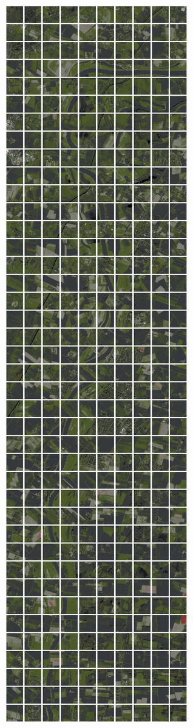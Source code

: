 <html>
<div>
<img src="https://github.com/HakkaTjakka/NL_TILE_MAP/blob/main/18/634/-1048/r.6340.-10480.png" height="44" width="44">
<img src="https://github.com/HakkaTjakka/NL_TILE_MAP/blob/main/18/634/-1048/r.6341.-10480.png" height="44" width="44">
<img src="https://github.com/HakkaTjakka/NL_TILE_MAP/blob/main/18/634/-1048/r.6342.-10480.png" height="44" width="44">
<img src="https://github.com/HakkaTjakka/NL_TILE_MAP/blob/main/18/634/-1048/r.6343.-10480.png" height="44" width="44">
<img src="https://github.com/HakkaTjakka/NL_TILE_MAP/blob/main/18/634/-1048/r.6344.-10480.png" height="44" width="44">
<img src="https://github.com/HakkaTjakka/NL_TILE_MAP/blob/main/18/634/-1048/r.6345.-10480.png" height="44" width="44">
<img src="https://github.com/HakkaTjakka/NL_TILE_MAP/blob/main/18/634/-1048/r.6346.-10480.png" height="44" width="44">
<img src="https://github.com/HakkaTjakka/NL_TILE_MAP/blob/main/18/634/-1048/r.6347.-10480.png" height="44" width="44">
<img src="https://github.com/HakkaTjakka/NL_TILE_MAP/blob/main/18/634/-1048/r.6348.-10480.png" height="44" width="44">
<img src="https://github.com/HakkaTjakka/NL_TILE_MAP/blob/main/18/634/-1048/r.6349.-10480.png" height="44" width="44">
<img src="https://github.com/HakkaTjakka/NL_TILE_MAP/blob/main/18/635/-1048/r.6350.-10480.png" height="44" width="44">
<img src="https://github.com/HakkaTjakka/NL_TILE_MAP/blob/main/18/635/-1048/r.6351.-10480.png" height="44" width="44">
<img src="https://github.com/HakkaTjakka/NL_TILE_MAP/blob/main/18/635/-1048/r.6352.-10480.png" height="44" width="44">
<img src="https://github.com/HakkaTjakka/NL_TILE_MAP/blob/main/18/635/-1048/r.6353.-10480.png" height="44" width="44">
<img src="https://github.com/HakkaTjakka/NL_TILE_MAP/blob/main/18/635/-1048/r.6354.-10480.png" height="44" width="44">
<img src="https://github.com/HakkaTjakka/NL_TILE_MAP/blob/main/18/635/-1048/r.6355.-10480.png" height="44" width="44">
<img src="https://github.com/HakkaTjakka/NL_TILE_MAP/blob/main/18/635/-1048/r.6356.-10480.png" height="44" width="44">
<img src="https://github.com/HakkaTjakka/NL_TILE_MAP/blob/main/18/635/-1048/r.6357.-10480.png" height="44" width="44">
<img src="https://github.com/HakkaTjakka/NL_TILE_MAP/blob/main/18/635/-1048/r.6358.-10480.png" height="44" width="44">
<img src="https://github.com/HakkaTjakka/NL_TILE_MAP/blob/main/18/635/-1048/r.6359.-10480.png" height="44" width="44">
<br>
<img src="https://github.com/HakkaTjakka/NL_TILE_MAP/blob/main/18/634/-1048/r.6340.-10479.png" height="44" width="44">
<img src="https://github.com/HakkaTjakka/NL_TILE_MAP/blob/main/18/634/-1048/r.6341.-10479.png" height="44" width="44">
<img src="https://github.com/HakkaTjakka/NL_TILE_MAP/blob/main/18/634/-1048/r.6342.-10479.png" height="44" width="44">
<img src="https://github.com/HakkaTjakka/NL_TILE_MAP/blob/main/18/634/-1048/r.6343.-10479.png" height="44" width="44">
<img src="https://github.com/HakkaTjakka/NL_TILE_MAP/blob/main/18/634/-1048/r.6344.-10479.png" height="44" width="44">
<img src="https://github.com/HakkaTjakka/NL_TILE_MAP/blob/main/18/634/-1048/r.6345.-10479.png" height="44" width="44">
<img src="https://github.com/HakkaTjakka/NL_TILE_MAP/blob/main/18/634/-1048/r.6346.-10479.png" height="44" width="44">
<img src="https://github.com/HakkaTjakka/NL_TILE_MAP/blob/main/18/634/-1048/r.6347.-10479.png" height="44" width="44">
<img src="https://github.com/HakkaTjakka/NL_TILE_MAP/blob/main/18/634/-1048/r.6348.-10479.png" height="44" width="44">
<img src="https://github.com/HakkaTjakka/NL_TILE_MAP/blob/main/18/634/-1048/r.6349.-10479.png" height="44" width="44">
<img src="https://github.com/HakkaTjakka/NL_TILE_MAP/blob/main/18/635/-1048/r.6350.-10479.png" height="44" width="44">
<img src="https://github.com/HakkaTjakka/NL_TILE_MAP/blob/main/18/635/-1048/r.6351.-10479.png" height="44" width="44">
<img src="https://github.com/HakkaTjakka/NL_TILE_MAP/blob/main/18/635/-1048/r.6352.-10479.png" height="44" width="44">
<img src="https://github.com/HakkaTjakka/NL_TILE_MAP/blob/main/18/635/-1048/r.6353.-10479.png" height="44" width="44">
<img src="https://github.com/HakkaTjakka/NL_TILE_MAP/blob/main/18/635/-1048/r.6354.-10479.png" height="44" width="44">
<img src="https://github.com/HakkaTjakka/NL_TILE_MAP/blob/main/18/635/-1048/r.6355.-10479.png" height="44" width="44">
<img src="https://github.com/HakkaTjakka/NL_TILE_MAP/blob/main/18/635/-1048/r.6356.-10479.png" height="44" width="44">
<img src="https://github.com/HakkaTjakka/NL_TILE_MAP/blob/main/18/635/-1048/r.6357.-10479.png" height="44" width="44">
<img src="https://github.com/HakkaTjakka/NL_TILE_MAP/blob/main/18/635/-1048/r.6358.-10479.png" height="44" width="44">
<img src="https://github.com/HakkaTjakka/NL_TILE_MAP/blob/main/18/635/-1048/r.6359.-10479.png" height="44" width="44">
<br>
<img src="https://github.com/HakkaTjakka/NL_TILE_MAP/blob/main/18/634/-1048/r.6340.-10478.png" height="44" width="44">
<img src="https://github.com/HakkaTjakka/NL_TILE_MAP/blob/main/18/634/-1048/r.6341.-10478.png" height="44" width="44">
<img src="https://github.com/HakkaTjakka/NL_TILE_MAP/blob/main/18/634/-1048/r.6342.-10478.png" height="44" width="44">
<img src="https://github.com/HakkaTjakka/NL_TILE_MAP/blob/main/18/634/-1048/r.6343.-10478.png" height="44" width="44">
<img src="https://github.com/HakkaTjakka/NL_TILE_MAP/blob/main/18/634/-1048/r.6344.-10478.png" height="44" width="44">
<img src="https://github.com/HakkaTjakka/NL_TILE_MAP/blob/main/18/634/-1048/r.6345.-10478.png" height="44" width="44">
<img src="https://github.com/HakkaTjakka/NL_TILE_MAP/blob/main/18/634/-1048/r.6346.-10478.png" height="44" width="44">
<img src="https://github.com/HakkaTjakka/NL_TILE_MAP/blob/main/18/634/-1048/r.6347.-10478.png" height="44" width="44">
<img src="https://github.com/HakkaTjakka/NL_TILE_MAP/blob/main/18/634/-1048/r.6348.-10478.png" height="44" width="44">
<img src="https://github.com/HakkaTjakka/NL_TILE_MAP/blob/main/18/634/-1048/r.6349.-10478.png" height="44" width="44">
<img src="https://github.com/HakkaTjakka/NL_TILE_MAP/blob/main/18/635/-1048/r.6350.-10478.png" height="44" width="44">
<img src="https://github.com/HakkaTjakka/NL_TILE_MAP/blob/main/18/635/-1048/r.6351.-10478.png" height="44" width="44">
<img src="https://github.com/HakkaTjakka/NL_TILE_MAP/blob/main/18/635/-1048/r.6352.-10478.png" height="44" width="44">
<img src="https://github.com/HakkaTjakka/NL_TILE_MAP/blob/main/18/635/-1048/r.6353.-10478.png" height="44" width="44">
<img src="https://github.com/HakkaTjakka/NL_TILE_MAP/blob/main/18/635/-1048/r.6354.-10478.png" height="44" width="44">
<img src="https://github.com/HakkaTjakka/NL_TILE_MAP/blob/main/18/635/-1048/r.6355.-10478.png" height="44" width="44">
<img src="https://github.com/HakkaTjakka/NL_TILE_MAP/blob/main/18/635/-1048/r.6356.-10478.png" height="44" width="44">
<img src="https://github.com/HakkaTjakka/NL_TILE_MAP/blob/main/18/635/-1048/r.6357.-10478.png" height="44" width="44">
<img src="https://github.com/HakkaTjakka/NL_TILE_MAP/blob/main/18/635/-1048/r.6358.-10478.png" height="44" width="44">
<img src="https://github.com/HakkaTjakka/NL_TILE_MAP/blob/main/18/635/-1048/r.6359.-10478.png" height="44" width="44">
<br>
<img src="https://github.com/HakkaTjakka/NL_TILE_MAP/blob/main/18/634/-1048/r.6340.-10477.png" height="44" width="44">
<img src="https://github.com/HakkaTjakka/NL_TILE_MAP/blob/main/18/634/-1048/r.6341.-10477.png" height="44" width="44">
<img src="https://github.com/HakkaTjakka/NL_TILE_MAP/blob/main/18/634/-1048/r.6342.-10477.png" height="44" width="44">
<img src="https://github.com/HakkaTjakka/NL_TILE_MAP/blob/main/18/634/-1048/r.6343.-10477.png" height="44" width="44">
<img src="https://github.com/HakkaTjakka/NL_TILE_MAP/blob/main/18/634/-1048/r.6344.-10477.png" height="44" width="44">
<img src="https://github.com/HakkaTjakka/NL_TILE_MAP/blob/main/18/634/-1048/r.6345.-10477.png" height="44" width="44">
<img src="https://github.com/HakkaTjakka/NL_TILE_MAP/blob/main/18/634/-1048/r.6346.-10477.png" height="44" width="44">
<img src="https://github.com/HakkaTjakka/NL_TILE_MAP/blob/main/18/634/-1048/r.6347.-10477.png" height="44" width="44">
<img src="https://github.com/HakkaTjakka/NL_TILE_MAP/blob/main/18/634/-1048/r.6348.-10477.png" height="44" width="44">
<img src="https://github.com/HakkaTjakka/NL_TILE_MAP/blob/main/18/634/-1048/r.6349.-10477.png" height="44" width="44">
<img src="https://github.com/HakkaTjakka/NL_TILE_MAP/blob/main/18/635/-1048/r.6350.-10477.png" height="44" width="44">
<img src="https://github.com/HakkaTjakka/NL_TILE_MAP/blob/main/18/635/-1048/r.6351.-10477.png" height="44" width="44">
<img src="https://github.com/HakkaTjakka/NL_TILE_MAP/blob/main/18/635/-1048/r.6352.-10477.png" height="44" width="44">
<img src="https://github.com/HakkaTjakka/NL_TILE_MAP/blob/main/18/635/-1048/r.6353.-10477.png" height="44" width="44">
<img src="https://github.com/HakkaTjakka/NL_TILE_MAP/blob/main/18/635/-1048/r.6354.-10477.png" height="44" width="44">
<img src="https://github.com/HakkaTjakka/NL_TILE_MAP/blob/main/18/635/-1048/r.6355.-10477.png" height="44" width="44">
<img src="https://github.com/HakkaTjakka/NL_TILE_MAP/blob/main/18/635/-1048/r.6356.-10477.png" height="44" width="44">
<img src="https://github.com/HakkaTjakka/NL_TILE_MAP/blob/main/18/635/-1048/r.6357.-10477.png" height="44" width="44">
<img src="https://github.com/HakkaTjakka/NL_TILE_MAP/blob/main/18/635/-1048/r.6358.-10477.png" height="44" width="44">
<img src="https://github.com/HakkaTjakka/NL_TILE_MAP/blob/main/18/635/-1048/r.6359.-10477.png" height="44" width="44">
<br>
<img src="https://github.com/HakkaTjakka/NL_TILE_MAP/blob/main/18/634/-1048/r.6340.-10476.png" height="44" width="44">
<img src="https://github.com/HakkaTjakka/NL_TILE_MAP/blob/main/18/634/-1048/r.6341.-10476.png" height="44" width="44">
<img src="https://github.com/HakkaTjakka/NL_TILE_MAP/blob/main/18/634/-1048/r.6342.-10476.png" height="44" width="44">
<img src="https://github.com/HakkaTjakka/NL_TILE_MAP/blob/main/18/634/-1048/r.6343.-10476.png" height="44" width="44">
<img src="https://github.com/HakkaTjakka/NL_TILE_MAP/blob/main/18/634/-1048/r.6344.-10476.png" height="44" width="44">
<img src="https://github.com/HakkaTjakka/NL_TILE_MAP/blob/main/18/634/-1048/r.6345.-10476.png" height="44" width="44">
<img src="https://github.com/HakkaTjakka/NL_TILE_MAP/blob/main/18/634/-1048/r.6346.-10476.png" height="44" width="44">
<img src="https://github.com/HakkaTjakka/NL_TILE_MAP/blob/main/18/634/-1048/r.6347.-10476.png" height="44" width="44">
<img src="https://github.com/HakkaTjakka/NL_TILE_MAP/blob/main/18/634/-1048/r.6348.-10476.png" height="44" width="44">
<img src="https://github.com/HakkaTjakka/NL_TILE_MAP/blob/main/18/634/-1048/r.6349.-10476.png" height="44" width="44">
<img src="https://github.com/HakkaTjakka/NL_TILE_MAP/blob/main/18/635/-1048/r.6350.-10476.png" height="44" width="44">
<img src="https://github.com/HakkaTjakka/NL_TILE_MAP/blob/main/18/635/-1048/r.6351.-10476.png" height="44" width="44">
<img src="https://github.com/HakkaTjakka/NL_TILE_MAP/blob/main/18/635/-1048/r.6352.-10476.png" height="44" width="44">
<img src="https://github.com/HakkaTjakka/NL_TILE_MAP/blob/main/18/635/-1048/r.6353.-10476.png" height="44" width="44">
<img src="https://github.com/HakkaTjakka/NL_TILE_MAP/blob/main/18/635/-1048/r.6354.-10476.png" height="44" width="44">
<img src="https://github.com/HakkaTjakka/NL_TILE_MAP/blob/main/18/635/-1048/r.6355.-10476.png" height="44" width="44">
<img src="https://github.com/HakkaTjakka/NL_TILE_MAP/blob/main/18/635/-1048/r.6356.-10476.png" height="44" width="44">
<img src="https://github.com/HakkaTjakka/NL_TILE_MAP/blob/main/18/635/-1048/r.6357.-10476.png" height="44" width="44">
<img src="https://github.com/HakkaTjakka/NL_TILE_MAP/blob/main/18/635/-1048/r.6358.-10476.png" height="44" width="44">
<img src="https://github.com/HakkaTjakka/NL_TILE_MAP/blob/main/18/635/-1048/r.6359.-10476.png" height="44" width="44">
<br>
<img src="https://github.com/HakkaTjakka/NL_TILE_MAP/blob/main/18/634/-1048/r.6340.-10475.png" height="44" width="44">
<img src="https://github.com/HakkaTjakka/NL_TILE_MAP/blob/main/18/634/-1048/r.6341.-10475.png" height="44" width="44">
<img src="https://github.com/HakkaTjakka/NL_TILE_MAP/blob/main/18/634/-1048/r.6342.-10475.png" height="44" width="44">
<img src="https://github.com/HakkaTjakka/NL_TILE_MAP/blob/main/18/634/-1048/r.6343.-10475.png" height="44" width="44">
<img src="https://github.com/HakkaTjakka/NL_TILE_MAP/blob/main/18/634/-1048/r.6344.-10475.png" height="44" width="44">
<img src="https://github.com/HakkaTjakka/NL_TILE_MAP/blob/main/18/634/-1048/r.6345.-10475.png" height="44" width="44">
<img src="https://github.com/HakkaTjakka/NL_TILE_MAP/blob/main/18/634/-1048/r.6346.-10475.png" height="44" width="44">
<img src="https://github.com/HakkaTjakka/NL_TILE_MAP/blob/main/18/634/-1048/r.6347.-10475.png" height="44" width="44">
<img src="https://github.com/HakkaTjakka/NL_TILE_MAP/blob/main/18/634/-1048/r.6348.-10475.png" height="44" width="44">
<img src="https://github.com/HakkaTjakka/NL_TILE_MAP/blob/main/18/634/-1048/r.6349.-10475.png" height="44" width="44">
<img src="https://github.com/HakkaTjakka/NL_TILE_MAP/blob/main/18/635/-1048/r.6350.-10475.png" height="44" width="44">
<img src="https://github.com/HakkaTjakka/NL_TILE_MAP/blob/main/18/635/-1048/r.6351.-10475.png" height="44" width="44">
<img src="https://github.com/HakkaTjakka/NL_TILE_MAP/blob/main/18/635/-1048/r.6352.-10475.png" height="44" width="44">
<img src="https://github.com/HakkaTjakka/NL_TILE_MAP/blob/main/18/635/-1048/r.6353.-10475.png" height="44" width="44">
<img src="https://github.com/HakkaTjakka/NL_TILE_MAP/blob/main/18/635/-1048/r.6354.-10475.png" height="44" width="44">
<img src="https://github.com/HakkaTjakka/NL_TILE_MAP/blob/main/18/635/-1048/r.6355.-10475.png" height="44" width="44">
<img src="https://github.com/HakkaTjakka/NL_TILE_MAP/blob/main/18/635/-1048/r.6356.-10475.png" height="44" width="44">
<img src="https://github.com/HakkaTjakka/NL_TILE_MAP/blob/main/18/635/-1048/r.6357.-10475.png" height="44" width="44">
<img src="https://github.com/HakkaTjakka/NL_TILE_MAP/blob/main/18/635/-1048/r.6358.-10475.png" height="44" width="44">
<img src="https://github.com/HakkaTjakka/NL_TILE_MAP/blob/main/18/635/-1048/r.6359.-10475.png" height="44" width="44">
<br>
<img src="https://github.com/HakkaTjakka/NL_TILE_MAP/blob/main/18/634/-1048/r.6340.-10474.png" height="44" width="44">
<img src="https://github.com/HakkaTjakka/NL_TILE_MAP/blob/main/18/634/-1048/r.6341.-10474.png" height="44" width="44">
<img src="https://github.com/HakkaTjakka/NL_TILE_MAP/blob/main/18/634/-1048/r.6342.-10474.png" height="44" width="44">
<img src="https://github.com/HakkaTjakka/NL_TILE_MAP/blob/main/18/634/-1048/r.6343.-10474.png" height="44" width="44">
<img src="https://github.com/HakkaTjakka/NL_TILE_MAP/blob/main/18/634/-1048/r.6344.-10474.png" height="44" width="44">
<img src="https://github.com/HakkaTjakka/NL_TILE_MAP/blob/main/18/634/-1048/r.6345.-10474.png" height="44" width="44">
<img src="https://github.com/HakkaTjakka/NL_TILE_MAP/blob/main/18/634/-1048/r.6346.-10474.png" height="44" width="44">
<img src="https://github.com/HakkaTjakka/NL_TILE_MAP/blob/main/18/634/-1048/r.6347.-10474.png" height="44" width="44">
<img src="https://github.com/HakkaTjakka/NL_TILE_MAP/blob/main/18/634/-1048/r.6348.-10474.png" height="44" width="44">
<img src="https://github.com/HakkaTjakka/NL_TILE_MAP/blob/main/18/634/-1048/r.6349.-10474.png" height="44" width="44">
<img src="https://github.com/HakkaTjakka/NL_TILE_MAP/blob/main/18/635/-1048/r.6350.-10474.png" height="44" width="44">
<img src="https://github.com/HakkaTjakka/NL_TILE_MAP/blob/main/18/635/-1048/r.6351.-10474.png" height="44" width="44">
<img src="https://github.com/HakkaTjakka/NL_TILE_MAP/blob/main/18/635/-1048/r.6352.-10474.png" height="44" width="44">
<img src="https://github.com/HakkaTjakka/NL_TILE_MAP/blob/main/18/635/-1048/r.6353.-10474.png" height="44" width="44">
<img src="https://github.com/HakkaTjakka/NL_TILE_MAP/blob/main/18/635/-1048/r.6354.-10474.png" height="44" width="44">
<img src="https://github.com/HakkaTjakka/NL_TILE_MAP/blob/main/18/635/-1048/r.6355.-10474.png" height="44" width="44">
<img src="https://github.com/HakkaTjakka/NL_TILE_MAP/blob/main/18/635/-1048/r.6356.-10474.png" height="44" width="44">
<img src="https://github.com/HakkaTjakka/NL_TILE_MAP/blob/main/18/635/-1048/r.6357.-10474.png" height="44" width="44">
<img src="https://github.com/HakkaTjakka/NL_TILE_MAP/blob/main/18/635/-1048/r.6358.-10474.png" height="44" width="44">
<img src="https://github.com/HakkaTjakka/NL_TILE_MAP/blob/main/18/635/-1048/r.6359.-10474.png" height="44" width="44">
<br>
<img src="https://github.com/HakkaTjakka/NL_TILE_MAP/blob/main/18/634/-1048/r.6340.-10473.png" height="44" width="44">
<img src="https://github.com/HakkaTjakka/NL_TILE_MAP/blob/main/18/634/-1048/r.6341.-10473.png" height="44" width="44">
<img src="https://github.com/HakkaTjakka/NL_TILE_MAP/blob/main/18/634/-1048/r.6342.-10473.png" height="44" width="44">
<img src="https://github.com/HakkaTjakka/NL_TILE_MAP/blob/main/18/634/-1048/r.6343.-10473.png" height="44" width="44">
<img src="https://github.com/HakkaTjakka/NL_TILE_MAP/blob/main/18/634/-1048/r.6344.-10473.png" height="44" width="44">
<img src="https://github.com/HakkaTjakka/NL_TILE_MAP/blob/main/18/634/-1048/r.6345.-10473.png" height="44" width="44">
<img src="https://github.com/HakkaTjakka/NL_TILE_MAP/blob/main/18/634/-1048/r.6346.-10473.png" height="44" width="44">
<img src="https://github.com/HakkaTjakka/NL_TILE_MAP/blob/main/18/634/-1048/r.6347.-10473.png" height="44" width="44">
<img src="https://github.com/HakkaTjakka/NL_TILE_MAP/blob/main/18/634/-1048/r.6348.-10473.png" height="44" width="44">
<img src="https://github.com/HakkaTjakka/NL_TILE_MAP/blob/main/18/634/-1048/r.6349.-10473.png" height="44" width="44">
<img src="https://github.com/HakkaTjakka/NL_TILE_MAP/blob/main/18/635/-1048/r.6350.-10473.png" height="44" width="44">
<img src="https://github.com/HakkaTjakka/NL_TILE_MAP/blob/main/18/635/-1048/r.6351.-10473.png" height="44" width="44">
<img src="https://github.com/HakkaTjakka/NL_TILE_MAP/blob/main/18/635/-1048/r.6352.-10473.png" height="44" width="44">
<img src="https://github.com/HakkaTjakka/NL_TILE_MAP/blob/main/18/635/-1048/r.6353.-10473.png" height="44" width="44">
<img src="https://github.com/HakkaTjakka/NL_TILE_MAP/blob/main/18/635/-1048/r.6354.-10473.png" height="44" width="44">
<img src="https://github.com/HakkaTjakka/NL_TILE_MAP/blob/main/18/635/-1048/r.6355.-10473.png" height="44" width="44">
<img src="https://github.com/HakkaTjakka/NL_TILE_MAP/blob/main/18/635/-1048/r.6356.-10473.png" height="44" width="44">
<img src="https://github.com/HakkaTjakka/NL_TILE_MAP/blob/main/18/635/-1048/r.6357.-10473.png" height="44" width="44">
<img src="https://github.com/HakkaTjakka/NL_TILE_MAP/blob/main/18/635/-1048/r.6358.-10473.png" height="44" width="44">
<img src="https://github.com/HakkaTjakka/NL_TILE_MAP/blob/main/18/635/-1048/r.6359.-10473.png" height="44" width="44">
<br>
<img src="https://github.com/HakkaTjakka/NL_TILE_MAP/blob/main/18/634/-1048/r.6340.-10472.png" height="44" width="44">
<img src="https://github.com/HakkaTjakka/NL_TILE_MAP/blob/main/18/634/-1048/r.6341.-10472.png" height="44" width="44">
<img src="https://github.com/HakkaTjakka/NL_TILE_MAP/blob/main/18/634/-1048/r.6342.-10472.png" height="44" width="44">
<img src="https://github.com/HakkaTjakka/NL_TILE_MAP/blob/main/18/634/-1048/r.6343.-10472.png" height="44" width="44">
<img src="https://github.com/HakkaTjakka/NL_TILE_MAP/blob/main/18/634/-1048/r.6344.-10472.png" height="44" width="44">
<img src="https://github.com/HakkaTjakka/NL_TILE_MAP/blob/main/18/634/-1048/r.6345.-10472.png" height="44" width="44">
<img src="https://github.com/HakkaTjakka/NL_TILE_MAP/blob/main/18/634/-1048/r.6346.-10472.png" height="44" width="44">
<img src="https://github.com/HakkaTjakka/NL_TILE_MAP/blob/main/18/634/-1048/r.6347.-10472.png" height="44" width="44">
<img src="https://github.com/HakkaTjakka/NL_TILE_MAP/blob/main/18/634/-1048/r.6348.-10472.png" height="44" width="44">
<img src="https://github.com/HakkaTjakka/NL_TILE_MAP/blob/main/18/634/-1048/r.6349.-10472.png" height="44" width="44">
<img src="https://github.com/HakkaTjakka/NL_TILE_MAP/blob/main/18/635/-1048/r.6350.-10472.png" height="44" width="44">
<img src="https://github.com/HakkaTjakka/NL_TILE_MAP/blob/main/18/635/-1048/r.6351.-10472.png" height="44" width="44">
<img src="https://github.com/HakkaTjakka/NL_TILE_MAP/blob/main/18/635/-1048/r.6352.-10472.png" height="44" width="44">
<img src="https://github.com/HakkaTjakka/NL_TILE_MAP/blob/main/18/635/-1048/r.6353.-10472.png" height="44" width="44">
<img src="https://github.com/HakkaTjakka/NL_TILE_MAP/blob/main/18/635/-1048/r.6354.-10472.png" height="44" width="44">
<img src="https://github.com/HakkaTjakka/NL_TILE_MAP/blob/main/18/635/-1048/r.6355.-10472.png" height="44" width="44">
<img src="https://github.com/HakkaTjakka/NL_TILE_MAP/blob/main/18/635/-1048/r.6356.-10472.png" height="44" width="44">
<img src="https://github.com/HakkaTjakka/NL_TILE_MAP/blob/main/18/635/-1048/r.6357.-10472.png" height="44" width="44">
<img src="https://github.com/HakkaTjakka/NL_TILE_MAP/blob/main/18/635/-1048/r.6358.-10472.png" height="44" width="44">
<img src="https://github.com/HakkaTjakka/NL_TILE_MAP/blob/main/18/635/-1048/r.6359.-10472.png" height="44" width="44">
<br>
<img src="https://github.com/HakkaTjakka/NL_TILE_MAP/blob/main/18/634/-1048/r.6340.-10471.png" height="44" width="44">
<img src="https://github.com/HakkaTjakka/NL_TILE_MAP/blob/main/18/634/-1048/r.6341.-10471.png" height="44" width="44">
<img src="https://github.com/HakkaTjakka/NL_TILE_MAP/blob/main/18/634/-1048/r.6342.-10471.png" height="44" width="44">
<img src="https://github.com/HakkaTjakka/NL_TILE_MAP/blob/main/18/634/-1048/r.6343.-10471.png" height="44" width="44">
<img src="https://github.com/HakkaTjakka/NL_TILE_MAP/blob/main/18/634/-1048/r.6344.-10471.png" height="44" width="44">
<img src="https://github.com/HakkaTjakka/NL_TILE_MAP/blob/main/18/634/-1048/r.6345.-10471.png" height="44" width="44">
<img src="https://github.com/HakkaTjakka/NL_TILE_MAP/blob/main/18/634/-1048/r.6346.-10471.png" height="44" width="44">
<img src="https://github.com/HakkaTjakka/NL_TILE_MAP/blob/main/18/634/-1048/r.6347.-10471.png" height="44" width="44">
<img src="https://github.com/HakkaTjakka/NL_TILE_MAP/blob/main/18/634/-1048/r.6348.-10471.png" height="44" width="44">
<img src="https://github.com/HakkaTjakka/NL_TILE_MAP/blob/main/18/634/-1048/r.6349.-10471.png" height="44" width="44">
<img src="https://github.com/HakkaTjakka/NL_TILE_MAP/blob/main/18/635/-1048/r.6350.-10471.png" height="44" width="44">
<img src="https://github.com/HakkaTjakka/NL_TILE_MAP/blob/main/18/635/-1048/r.6351.-10471.png" height="44" width="44">
<img src="https://github.com/HakkaTjakka/NL_TILE_MAP/blob/main/18/635/-1048/r.6352.-10471.png" height="44" width="44">
<img src="https://github.com/HakkaTjakka/NL_TILE_MAP/blob/main/18/635/-1048/r.6353.-10471.png" height="44" width="44">
<img src="https://github.com/HakkaTjakka/NL_TILE_MAP/blob/main/18/635/-1048/r.6354.-10471.png" height="44" width="44">
<img src="https://github.com/HakkaTjakka/NL_TILE_MAP/blob/main/18/635/-1048/r.6355.-10471.png" height="44" width="44">
<img src="https://github.com/HakkaTjakka/NL_TILE_MAP/blob/main/18/635/-1048/r.6356.-10471.png" height="44" width="44">
<img src="https://github.com/HakkaTjakka/NL_TILE_MAP/blob/main/18/635/-1048/r.6357.-10471.png" height="44" width="44">
<img src="https://github.com/HakkaTjakka/NL_TILE_MAP/blob/main/18/635/-1048/r.6358.-10471.png" height="44" width="44">
<img src="https://github.com/HakkaTjakka/NL_TILE_MAP/blob/main/18/635/-1048/r.6359.-10471.png" height="44" width="44">
<br>
<img src="https://github.com/HakkaTjakka/NL_TILE_MAP/blob/main/18/634/-1047/r.6340.-10470.png" height="44" width="44">
<img src="https://github.com/HakkaTjakka/NL_TILE_MAP/blob/main/18/634/-1047/r.6341.-10470.png" height="44" width="44">
<img src="https://github.com/HakkaTjakka/NL_TILE_MAP/blob/main/18/634/-1047/r.6342.-10470.png" height="44" width="44">
<img src="https://github.com/HakkaTjakka/NL_TILE_MAP/blob/main/18/634/-1047/r.6343.-10470.png" height="44" width="44">
<img src="https://github.com/HakkaTjakka/NL_TILE_MAP/blob/main/18/634/-1047/r.6344.-10470.png" height="44" width="44">
<img src="https://github.com/HakkaTjakka/NL_TILE_MAP/blob/main/18/634/-1047/r.6345.-10470.png" height="44" width="44">
<img src="https://github.com/HakkaTjakka/NL_TILE_MAP/blob/main/18/634/-1047/r.6346.-10470.png" height="44" width="44">
<img src="https://github.com/HakkaTjakka/NL_TILE_MAP/blob/main/18/634/-1047/r.6347.-10470.png" height="44" width="44">
<img src="https://github.com/HakkaTjakka/NL_TILE_MAP/blob/main/18/634/-1047/r.6348.-10470.png" height="44" width="44">
<img src="https://github.com/HakkaTjakka/NL_TILE_MAP/blob/main/18/634/-1047/r.6349.-10470.png" height="44" width="44">
<img src="https://github.com/HakkaTjakka/NL_TILE_MAP/blob/main/18/635/-1047/r.6350.-10470.png" height="44" width="44">
<img src="https://github.com/HakkaTjakka/NL_TILE_MAP/blob/main/18/635/-1047/r.6351.-10470.png" height="44" width="44">
<img src="https://github.com/HakkaTjakka/NL_TILE_MAP/blob/main/18/635/-1047/r.6352.-10470.png" height="44" width="44">
<img src="https://github.com/HakkaTjakka/NL_TILE_MAP/blob/main/18/635/-1047/r.6353.-10470.png" height="44" width="44">
<img src="https://github.com/HakkaTjakka/NL_TILE_MAP/blob/main/18/635/-1047/r.6354.-10470.png" height="44" width="44">
<img src="https://github.com/HakkaTjakka/NL_TILE_MAP/blob/main/18/635/-1047/r.6355.-10470.png" height="44" width="44">
<img src="https://github.com/HakkaTjakka/NL_TILE_MAP/blob/main/18/635/-1047/r.6356.-10470.png" height="44" width="44">
<img src="https://github.com/HakkaTjakka/NL_TILE_MAP/blob/main/18/635/-1047/r.6357.-10470.png" height="44" width="44">
<img src="https://github.com/HakkaTjakka/NL_TILE_MAP/blob/main/18/635/-1047/r.6358.-10470.png" height="44" width="44">
<img src="https://github.com/HakkaTjakka/NL_TILE_MAP/blob/main/18/635/-1047/r.6359.-10470.png" height="44" width="44">
<br>
<img src="https://github.com/HakkaTjakka/NL_TILE_MAP/blob/main/18/634/-1047/r.6340.-10469.png" height="44" width="44">
<img src="https://github.com/HakkaTjakka/NL_TILE_MAP/blob/main/18/634/-1047/r.6341.-10469.png" height="44" width="44">
<img src="https://github.com/HakkaTjakka/NL_TILE_MAP/blob/main/18/634/-1047/r.6342.-10469.png" height="44" width="44">
<img src="https://github.com/HakkaTjakka/NL_TILE_MAP/blob/main/18/634/-1047/r.6343.-10469.png" height="44" width="44">
<img src="https://github.com/HakkaTjakka/NL_TILE_MAP/blob/main/18/634/-1047/r.6344.-10469.png" height="44" width="44">
<img src="https://github.com/HakkaTjakka/NL_TILE_MAP/blob/main/18/634/-1047/r.6345.-10469.png" height="44" width="44">
<img src="https://github.com/HakkaTjakka/NL_TILE_MAP/blob/main/18/634/-1047/r.6346.-10469.png" height="44" width="44">
<img src="https://github.com/HakkaTjakka/NL_TILE_MAP/blob/main/18/634/-1047/r.6347.-10469.png" height="44" width="44">
<img src="https://github.com/HakkaTjakka/NL_TILE_MAP/blob/main/18/634/-1047/r.6348.-10469.png" height="44" width="44">
<img src="https://github.com/HakkaTjakka/NL_TILE_MAP/blob/main/18/634/-1047/r.6349.-10469.png" height="44" width="44">
<img src="https://github.com/HakkaTjakka/NL_TILE_MAP/blob/main/18/635/-1047/r.6350.-10469.png" height="44" width="44">
<img src="https://github.com/HakkaTjakka/NL_TILE_MAP/blob/main/18/635/-1047/r.6351.-10469.png" height="44" width="44">
<img src="https://github.com/HakkaTjakka/NL_TILE_MAP/blob/main/18/635/-1047/r.6352.-10469.png" height="44" width="44">
<img src="https://github.com/HakkaTjakka/NL_TILE_MAP/blob/main/18/635/-1047/r.6353.-10469.png" height="44" width="44">
<img src="https://github.com/HakkaTjakka/NL_TILE_MAP/blob/main/18/635/-1047/r.6354.-10469.png" height="44" width="44">
<img src="https://github.com/HakkaTjakka/NL_TILE_MAP/blob/main/18/635/-1047/r.6355.-10469.png" height="44" width="44">
<img src="https://github.com/HakkaTjakka/NL_TILE_MAP/blob/main/18/635/-1047/r.6356.-10469.png" height="44" width="44">
<img src="https://github.com/HakkaTjakka/NL_TILE_MAP/blob/main/18/635/-1047/r.6357.-10469.png" height="44" width="44">
<img src="https://github.com/HakkaTjakka/NL_TILE_MAP/blob/main/18/635/-1047/r.6358.-10469.png" height="44" width="44">
<img src="https://github.com/HakkaTjakka/NL_TILE_MAP/blob/main/18/635/-1047/r.6359.-10469.png" height="44" width="44">
<br>
<img src="https://github.com/HakkaTjakka/NL_TILE_MAP/blob/main/18/634/-1047/r.6340.-10468.png" height="44" width="44">
<img src="https://github.com/HakkaTjakka/NL_TILE_MAP/blob/main/18/634/-1047/r.6341.-10468.png" height="44" width="44">
<img src="https://github.com/HakkaTjakka/NL_TILE_MAP/blob/main/18/634/-1047/r.6342.-10468.png" height="44" width="44">
<img src="https://github.com/HakkaTjakka/NL_TILE_MAP/blob/main/18/634/-1047/r.6343.-10468.png" height="44" width="44">
<img src="https://github.com/HakkaTjakka/NL_TILE_MAP/blob/main/18/634/-1047/r.6344.-10468.png" height="44" width="44">
<img src="https://github.com/HakkaTjakka/NL_TILE_MAP/blob/main/18/634/-1047/r.6345.-10468.png" height="44" width="44">
<img src="https://github.com/HakkaTjakka/NL_TILE_MAP/blob/main/18/634/-1047/r.6346.-10468.png" height="44" width="44">
<img src="https://github.com/HakkaTjakka/NL_TILE_MAP/blob/main/18/634/-1047/r.6347.-10468.png" height="44" width="44">
<img src="https://github.com/HakkaTjakka/NL_TILE_MAP/blob/main/18/634/-1047/r.6348.-10468.png" height="44" width="44">
<img src="https://github.com/HakkaTjakka/NL_TILE_MAP/blob/main/18/634/-1047/r.6349.-10468.png" height="44" width="44">
<img src="https://github.com/HakkaTjakka/NL_TILE_MAP/blob/main/18/635/-1047/r.6350.-10468.png" height="44" width="44">
<img src="https://github.com/HakkaTjakka/NL_TILE_MAP/blob/main/18/635/-1047/r.6351.-10468.png" height="44" width="44">
<img src="https://github.com/HakkaTjakka/NL_TILE_MAP/blob/main/18/635/-1047/r.6352.-10468.png" height="44" width="44">
<img src="https://github.com/HakkaTjakka/NL_TILE_MAP/blob/main/18/635/-1047/r.6353.-10468.png" height="44" width="44">
<img src="https://github.com/HakkaTjakka/NL_TILE_MAP/blob/main/18/635/-1047/r.6354.-10468.png" height="44" width="44">
<img src="https://github.com/HakkaTjakka/NL_TILE_MAP/blob/main/18/635/-1047/r.6355.-10468.png" height="44" width="44">
<img src="https://github.com/HakkaTjakka/NL_TILE_MAP/blob/main/18/635/-1047/r.6356.-10468.png" height="44" width="44">
<img src="https://github.com/HakkaTjakka/NL_TILE_MAP/blob/main/18/635/-1047/r.6357.-10468.png" height="44" width="44">
<img src="https://github.com/HakkaTjakka/NL_TILE_MAP/blob/main/18/635/-1047/r.6358.-10468.png" height="44" width="44">
<img src="https://github.com/HakkaTjakka/NL_TILE_MAP/blob/main/18/635/-1047/r.6359.-10468.png" height="44" width="44">
<br>
<img src="https://github.com/HakkaTjakka/NL_TILE_MAP/blob/main/18/634/-1047/r.6340.-10467.png" height="44" width="44">
<img src="https://github.com/HakkaTjakka/NL_TILE_MAP/blob/main/18/634/-1047/r.6341.-10467.png" height="44" width="44">
<img src="https://github.com/HakkaTjakka/NL_TILE_MAP/blob/main/18/634/-1047/r.6342.-10467.png" height="44" width="44">
<img src="https://github.com/HakkaTjakka/NL_TILE_MAP/blob/main/18/634/-1047/r.6343.-10467.png" height="44" width="44">
<img src="https://github.com/HakkaTjakka/NL_TILE_MAP/blob/main/18/634/-1047/r.6344.-10467.png" height="44" width="44">
<img src="https://github.com/HakkaTjakka/NL_TILE_MAP/blob/main/18/634/-1047/r.6345.-10467.png" height="44" width="44">
<img src="https://github.com/HakkaTjakka/NL_TILE_MAP/blob/main/18/634/-1047/r.6346.-10467.png" height="44" width="44">
<img src="https://github.com/HakkaTjakka/NL_TILE_MAP/blob/main/18/634/-1047/r.6347.-10467.png" height="44" width="44">
<img src="https://github.com/HakkaTjakka/NL_TILE_MAP/blob/main/18/634/-1047/r.6348.-10467.png" height="44" width="44">
<img src="https://github.com/HakkaTjakka/NL_TILE_MAP/blob/main/18/634/-1047/r.6349.-10467.png" height="44" width="44">
<img src="https://github.com/HakkaTjakka/NL_TILE_MAP/blob/main/18/635/-1047/r.6350.-10467.png" height="44" width="44">
<img src="https://github.com/HakkaTjakka/NL_TILE_MAP/blob/main/18/635/-1047/r.6351.-10467.png" height="44" width="44">
<img src="https://github.com/HakkaTjakka/NL_TILE_MAP/blob/main/18/635/-1047/r.6352.-10467.png" height="44" width="44">
<img src="https://github.com/HakkaTjakka/NL_TILE_MAP/blob/main/18/635/-1047/r.6353.-10467.png" height="44" width="44">
<img src="https://github.com/HakkaTjakka/NL_TILE_MAP/blob/main/18/635/-1047/r.6354.-10467.png" height="44" width="44">
<img src="https://github.com/HakkaTjakka/NL_TILE_MAP/blob/main/18/635/-1047/r.6355.-10467.png" height="44" width="44">
<img src="https://github.com/HakkaTjakka/NL_TILE_MAP/blob/main/18/635/-1047/r.6356.-10467.png" height="44" width="44">
<img src="https://github.com/HakkaTjakka/NL_TILE_MAP/blob/main/18/635/-1047/r.6357.-10467.png" height="44" width="44">
<img src="https://github.com/HakkaTjakka/NL_TILE_MAP/blob/main/18/635/-1047/r.6358.-10467.png" height="44" width="44">
<img src="https://github.com/HakkaTjakka/NL_TILE_MAP/blob/main/18/635/-1047/r.6359.-10467.png" height="44" width="44">
<br>
<img src="https://github.com/HakkaTjakka/NL_TILE_MAP/blob/main/18/634/-1047/r.6340.-10466.png" height="44" width="44">
<img src="https://github.com/HakkaTjakka/NL_TILE_MAP/blob/main/18/634/-1047/r.6341.-10466.png" height="44" width="44">
<img src="https://github.com/HakkaTjakka/NL_TILE_MAP/blob/main/18/634/-1047/r.6342.-10466.png" height="44" width="44">
<img src="https://github.com/HakkaTjakka/NL_TILE_MAP/blob/main/18/634/-1047/r.6343.-10466.png" height="44" width="44">
<img src="https://github.com/HakkaTjakka/NL_TILE_MAP/blob/main/18/634/-1047/r.6344.-10466.png" height="44" width="44">
<img src="https://github.com/HakkaTjakka/NL_TILE_MAP/blob/main/18/634/-1047/r.6345.-10466.png" height="44" width="44">
<img src="https://github.com/HakkaTjakka/NL_TILE_MAP/blob/main/18/634/-1047/r.6346.-10466.png" height="44" width="44">
<img src="https://github.com/HakkaTjakka/NL_TILE_MAP/blob/main/18/634/-1047/r.6347.-10466.png" height="44" width="44">
<img src="https://github.com/HakkaTjakka/NL_TILE_MAP/blob/main/18/634/-1047/r.6348.-10466.png" height="44" width="44">
<img src="https://github.com/HakkaTjakka/NL_TILE_MAP/blob/main/18/634/-1047/r.6349.-10466.png" height="44" width="44">
<img src="https://github.com/HakkaTjakka/NL_TILE_MAP/blob/main/18/635/-1047/r.6350.-10466.png" height="44" width="44">
<img src="https://github.com/HakkaTjakka/NL_TILE_MAP/blob/main/18/635/-1047/r.6351.-10466.png" height="44" width="44">
<img src="https://github.com/HakkaTjakka/NL_TILE_MAP/blob/main/18/635/-1047/r.6352.-10466.png" height="44" width="44">
<img src="https://github.com/HakkaTjakka/NL_TILE_MAP/blob/main/18/635/-1047/r.6353.-10466.png" height="44" width="44">
<img src="https://github.com/HakkaTjakka/NL_TILE_MAP/blob/main/18/635/-1047/r.6354.-10466.png" height="44" width="44">
<img src="https://github.com/HakkaTjakka/NL_TILE_MAP/blob/main/18/635/-1047/r.6355.-10466.png" height="44" width="44">
<img src="https://github.com/HakkaTjakka/NL_TILE_MAP/blob/main/18/635/-1047/r.6356.-10466.png" height="44" width="44">
<img src="https://github.com/HakkaTjakka/NL_TILE_MAP/blob/main/18/635/-1047/r.6357.-10466.png" height="44" width="44">
<img src="https://github.com/HakkaTjakka/NL_TILE_MAP/blob/main/18/635/-1047/r.6358.-10466.png" height="44" width="44">
<img src="https://github.com/HakkaTjakka/NL_TILE_MAP/blob/main/18/635/-1047/r.6359.-10466.png" height="44" width="44">
<br>
<img src="https://github.com/HakkaTjakka/NL_TILE_MAP/blob/main/18/634/-1047/r.6340.-10465.png" height="44" width="44">
<img src="https://github.com/HakkaTjakka/NL_TILE_MAP/blob/main/18/634/-1047/r.6341.-10465.png" height="44" width="44">
<img src="https://github.com/HakkaTjakka/NL_TILE_MAP/blob/main/18/634/-1047/r.6342.-10465.png" height="44" width="44">
<img src="https://github.com/HakkaTjakka/NL_TILE_MAP/blob/main/18/634/-1047/r.6343.-10465.png" height="44" width="44">
<img src="https://github.com/HakkaTjakka/NL_TILE_MAP/blob/main/18/634/-1047/r.6344.-10465.png" height="44" width="44">
<img src="https://github.com/HakkaTjakka/NL_TILE_MAP/blob/main/18/634/-1047/r.6345.-10465.png" height="44" width="44">
<img src="https://github.com/HakkaTjakka/NL_TILE_MAP/blob/main/18/634/-1047/r.6346.-10465.png" height="44" width="44">
<img src="https://github.com/HakkaTjakka/NL_TILE_MAP/blob/main/18/634/-1047/r.6347.-10465.png" height="44" width="44">
<img src="https://github.com/HakkaTjakka/NL_TILE_MAP/blob/main/18/634/-1047/r.6348.-10465.png" height="44" width="44">
<img src="https://github.com/HakkaTjakka/NL_TILE_MAP/blob/main/18/634/-1047/r.6349.-10465.png" height="44" width="44">
<img src="https://github.com/HakkaTjakka/NL_TILE_MAP/blob/main/18/635/-1047/r.6350.-10465.png" height="44" width="44">
<img src="https://github.com/HakkaTjakka/NL_TILE_MAP/blob/main/18/635/-1047/r.6351.-10465.png" height="44" width="44">
<img src="https://github.com/HakkaTjakka/NL_TILE_MAP/blob/main/18/635/-1047/r.6352.-10465.png" height="44" width="44">
<img src="https://github.com/HakkaTjakka/NL_TILE_MAP/blob/main/18/635/-1047/r.6353.-10465.png" height="44" width="44">
<img src="https://github.com/HakkaTjakka/NL_TILE_MAP/blob/main/18/635/-1047/r.6354.-10465.png" height="44" width="44">
<img src="https://github.com/HakkaTjakka/NL_TILE_MAP/blob/main/18/635/-1047/r.6355.-10465.png" height="44" width="44">
<img src="https://github.com/HakkaTjakka/NL_TILE_MAP/blob/main/18/635/-1047/r.6356.-10465.png" height="44" width="44">
<img src="https://github.com/HakkaTjakka/NL_TILE_MAP/blob/main/18/635/-1047/r.6357.-10465.png" height="44" width="44">
<img src="https://github.com/HakkaTjakka/NL_TILE_MAP/blob/main/18/635/-1047/r.6358.-10465.png" height="44" width="44">
<img src="https://github.com/HakkaTjakka/NL_TILE_MAP/blob/main/18/635/-1047/r.6359.-10465.png" height="44" width="44">
<br>
<img src="https://github.com/HakkaTjakka/NL_TILE_MAP/blob/main/18/634/-1047/r.6340.-10464.png" height="44" width="44">
<img src="https://github.com/HakkaTjakka/NL_TILE_MAP/blob/main/18/634/-1047/r.6341.-10464.png" height="44" width="44">
<img src="https://github.com/HakkaTjakka/NL_TILE_MAP/blob/main/18/634/-1047/r.6342.-10464.png" height="44" width="44">
<img src="https://github.com/HakkaTjakka/NL_TILE_MAP/blob/main/18/634/-1047/r.6343.-10464.png" height="44" width="44">
<img src="https://github.com/HakkaTjakka/NL_TILE_MAP/blob/main/18/634/-1047/r.6344.-10464.png" height="44" width="44">
<img src="https://github.com/HakkaTjakka/NL_TILE_MAP/blob/main/18/634/-1047/r.6345.-10464.png" height="44" width="44">
<img src="https://github.com/HakkaTjakka/NL_TILE_MAP/blob/main/18/634/-1047/r.6346.-10464.png" height="44" width="44">
<img src="https://github.com/HakkaTjakka/NL_TILE_MAP/blob/main/18/634/-1047/r.6347.-10464.png" height="44" width="44">
<img src="https://github.com/HakkaTjakka/NL_TILE_MAP/blob/main/18/634/-1047/r.6348.-10464.png" height="44" width="44">
<img src="https://github.com/HakkaTjakka/NL_TILE_MAP/blob/main/18/634/-1047/r.6349.-10464.png" height="44" width="44">
<img src="https://github.com/HakkaTjakka/NL_TILE_MAP/blob/main/18/635/-1047/r.6350.-10464.png" height="44" width="44">
<img src="https://github.com/HakkaTjakka/NL_TILE_MAP/blob/main/18/635/-1047/r.6351.-10464.png" height="44" width="44">
<img src="https://github.com/HakkaTjakka/NL_TILE_MAP/blob/main/18/635/-1047/r.6352.-10464.png" height="44" width="44">
<img src="https://github.com/HakkaTjakka/NL_TILE_MAP/blob/main/18/635/-1047/r.6353.-10464.png" height="44" width="44">
<img src="https://github.com/HakkaTjakka/NL_TILE_MAP/blob/main/18/635/-1047/r.6354.-10464.png" height="44" width="44">
<img src="https://github.com/HakkaTjakka/NL_TILE_MAP/blob/main/18/635/-1047/r.6355.-10464.png" height="44" width="44">
<img src="https://github.com/HakkaTjakka/NL_TILE_MAP/blob/main/18/635/-1047/r.6356.-10464.png" height="44" width="44">
<img src="https://github.com/HakkaTjakka/NL_TILE_MAP/blob/main/18/635/-1047/r.6357.-10464.png" height="44" width="44">
<img src="https://github.com/HakkaTjakka/NL_TILE_MAP/blob/main/18/635/-1047/r.6358.-10464.png" height="44" width="44">
<img src="https://github.com/HakkaTjakka/NL_TILE_MAP/blob/main/18/635/-1047/r.6359.-10464.png" height="44" width="44">
<br>
<img src="https://github.com/HakkaTjakka/NL_TILE_MAP/blob/main/18/634/-1047/r.6340.-10463.png" height="44" width="44">
<img src="https://github.com/HakkaTjakka/NL_TILE_MAP/blob/main/18/634/-1047/r.6341.-10463.png" height="44" width="44">
<img src="https://github.com/HakkaTjakka/NL_TILE_MAP/blob/main/18/634/-1047/r.6342.-10463.png" height="44" width="44">
<img src="https://github.com/HakkaTjakka/NL_TILE_MAP/blob/main/18/634/-1047/r.6343.-10463.png" height="44" width="44">
<img src="https://github.com/HakkaTjakka/NL_TILE_MAP/blob/main/18/634/-1047/r.6344.-10463.png" height="44" width="44">
<img src="https://github.com/HakkaTjakka/NL_TILE_MAP/blob/main/18/634/-1047/r.6345.-10463.png" height="44" width="44">
<img src="https://github.com/HakkaTjakka/NL_TILE_MAP/blob/main/18/634/-1047/r.6346.-10463.png" height="44" width="44">
<img src="https://github.com/HakkaTjakka/NL_TILE_MAP/blob/main/18/634/-1047/r.6347.-10463.png" height="44" width="44">
<img src="https://github.com/HakkaTjakka/NL_TILE_MAP/blob/main/18/634/-1047/r.6348.-10463.png" height="44" width="44">
<img src="https://github.com/HakkaTjakka/NL_TILE_MAP/blob/main/18/634/-1047/r.6349.-10463.png" height="44" width="44">
<img src="https://github.com/HakkaTjakka/NL_TILE_MAP/blob/main/18/635/-1047/r.6350.-10463.png" height="44" width="44">
<img src="https://github.com/HakkaTjakka/NL_TILE_MAP/blob/main/18/635/-1047/r.6351.-10463.png" height="44" width="44">
<img src="https://github.com/HakkaTjakka/NL_TILE_MAP/blob/main/18/635/-1047/r.6352.-10463.png" height="44" width="44">
<img src="https://github.com/HakkaTjakka/NL_TILE_MAP/blob/main/18/635/-1047/r.6353.-10463.png" height="44" width="44">
<img src="https://github.com/HakkaTjakka/NL_TILE_MAP/blob/main/18/635/-1047/r.6354.-10463.png" height="44" width="44">
<img src="https://github.com/HakkaTjakka/NL_TILE_MAP/blob/main/18/635/-1047/r.6355.-10463.png" height="44" width="44">
<img src="https://github.com/HakkaTjakka/NL_TILE_MAP/blob/main/18/635/-1047/r.6356.-10463.png" height="44" width="44">
<img src="https://github.com/HakkaTjakka/NL_TILE_MAP/blob/main/18/635/-1047/r.6357.-10463.png" height="44" width="44">
<img src="https://github.com/HakkaTjakka/NL_TILE_MAP/blob/main/18/635/-1047/r.6358.-10463.png" height="44" width="44">
<img src="https://github.com/HakkaTjakka/NL_TILE_MAP/blob/main/18/635/-1047/r.6359.-10463.png" height="44" width="44">
<br>
<img src="https://github.com/HakkaTjakka/NL_TILE_MAP/blob/main/18/634/-1047/r.6340.-10462.png" height="44" width="44">
<img src="https://github.com/HakkaTjakka/NL_TILE_MAP/blob/main/18/634/-1047/r.6341.-10462.png" height="44" width="44">
<img src="https://github.com/HakkaTjakka/NL_TILE_MAP/blob/main/18/634/-1047/r.6342.-10462.png" height="44" width="44">
<img src="https://github.com/HakkaTjakka/NL_TILE_MAP/blob/main/18/634/-1047/r.6343.-10462.png" height="44" width="44">
<img src="https://github.com/HakkaTjakka/NL_TILE_MAP/blob/main/18/634/-1047/r.6344.-10462.png" height="44" width="44">
<img src="https://github.com/HakkaTjakka/NL_TILE_MAP/blob/main/18/634/-1047/r.6345.-10462.png" height="44" width="44">
<img src="https://github.com/HakkaTjakka/NL_TILE_MAP/blob/main/18/634/-1047/r.6346.-10462.png" height="44" width="44">
<img src="https://github.com/HakkaTjakka/NL_TILE_MAP/blob/main/18/634/-1047/r.6347.-10462.png" height="44" width="44">
<img src="https://github.com/HakkaTjakka/NL_TILE_MAP/blob/main/18/634/-1047/r.6348.-10462.png" height="44" width="44">
<img src="https://github.com/HakkaTjakka/NL_TILE_MAP/blob/main/18/634/-1047/r.6349.-10462.png" height="44" width="44">
<img src="https://github.com/HakkaTjakka/NL_TILE_MAP/blob/main/18/635/-1047/r.6350.-10462.png" height="44" width="44">
<img src="https://github.com/HakkaTjakka/NL_TILE_MAP/blob/main/18/635/-1047/r.6351.-10462.png" height="44" width="44">
<img src="https://github.com/HakkaTjakka/NL_TILE_MAP/blob/main/18/635/-1047/r.6352.-10462.png" height="44" width="44">
<img src="https://github.com/HakkaTjakka/NL_TILE_MAP/blob/main/18/635/-1047/r.6353.-10462.png" height="44" width="44">
<img src="https://github.com/HakkaTjakka/NL_TILE_MAP/blob/main/18/635/-1047/r.6354.-10462.png" height="44" width="44">
<img src="https://github.com/HakkaTjakka/NL_TILE_MAP/blob/main/18/635/-1047/r.6355.-10462.png" height="44" width="44">
<img src="https://github.com/HakkaTjakka/NL_TILE_MAP/blob/main/18/635/-1047/r.6356.-10462.png" height="44" width="44">
<img src="https://github.com/HakkaTjakka/NL_TILE_MAP/blob/main/18/635/-1047/r.6357.-10462.png" height="44" width="44">
<img src="https://github.com/HakkaTjakka/NL_TILE_MAP/blob/main/18/635/-1047/r.6358.-10462.png" height="44" width="44">
<img src="https://github.com/HakkaTjakka/NL_TILE_MAP/blob/main/18/635/-1047/r.6359.-10462.png" height="44" width="44">
<br>
<img src="https://github.com/HakkaTjakka/NL_TILE_MAP/blob/main/18/634/-1047/r.6340.-10461.png" height="44" width="44">
<img src="https://github.com/HakkaTjakka/NL_TILE_MAP/blob/main/18/634/-1047/r.6341.-10461.png" height="44" width="44">
<img src="https://github.com/HakkaTjakka/NL_TILE_MAP/blob/main/18/634/-1047/r.6342.-10461.png" height="44" width="44">
<img src="https://github.com/HakkaTjakka/NL_TILE_MAP/blob/main/18/634/-1047/r.6343.-10461.png" height="44" width="44">
<img src="https://github.com/HakkaTjakka/NL_TILE_MAP/blob/main/18/634/-1047/r.6344.-10461.png" height="44" width="44">
<img src="https://github.com/HakkaTjakka/NL_TILE_MAP/blob/main/18/634/-1047/r.6345.-10461.png" height="44" width="44">
<img src="https://github.com/HakkaTjakka/NL_TILE_MAP/blob/main/18/634/-1047/r.6346.-10461.png" height="44" width="44">
<img src="https://github.com/HakkaTjakka/NL_TILE_MAP/blob/main/18/634/-1047/r.6347.-10461.png" height="44" width="44">
<img src="https://github.com/HakkaTjakka/NL_TILE_MAP/blob/main/18/634/-1047/r.6348.-10461.png" height="44" width="44">
<img src="https://github.com/HakkaTjakka/NL_TILE_MAP/blob/main/18/634/-1047/r.6349.-10461.png" height="44" width="44">
<img src="https://github.com/HakkaTjakka/NL_TILE_MAP/blob/main/18/635/-1047/r.6350.-10461.png" height="44" width="44">
<img src="https://github.com/HakkaTjakka/NL_TILE_MAP/blob/main/18/635/-1047/r.6351.-10461.png" height="44" width="44">
<img src="https://github.com/HakkaTjakka/NL_TILE_MAP/blob/main/18/635/-1047/r.6352.-10461.png" height="44" width="44">
<img src="https://github.com/HakkaTjakka/NL_TILE_MAP/blob/main/18/635/-1047/r.6353.-10461.png" height="44" width="44">
<img src="https://github.com/HakkaTjakka/NL_TILE_MAP/blob/main/18/635/-1047/r.6354.-10461.png" height="44" width="44">
<img src="https://github.com/HakkaTjakka/NL_TILE_MAP/blob/main/18/635/-1047/r.6355.-10461.png" height="44" width="44">
<img src="https://github.com/HakkaTjakka/NL_TILE_MAP/blob/main/18/635/-1047/r.6356.-10461.png" height="44" width="44">
<img src="https://github.com/HakkaTjakka/NL_TILE_MAP/blob/main/18/635/-1047/r.6357.-10461.png" height="44" width="44">
<img src="https://github.com/HakkaTjakka/NL_TILE_MAP/blob/main/18/635/-1047/r.6358.-10461.png" height="44" width="44">
<img src="https://github.com/HakkaTjakka/NL_TILE_MAP/blob/main/18/635/-1047/r.6359.-10461.png" height="44" width="44">
<br>
</div>
</html>
